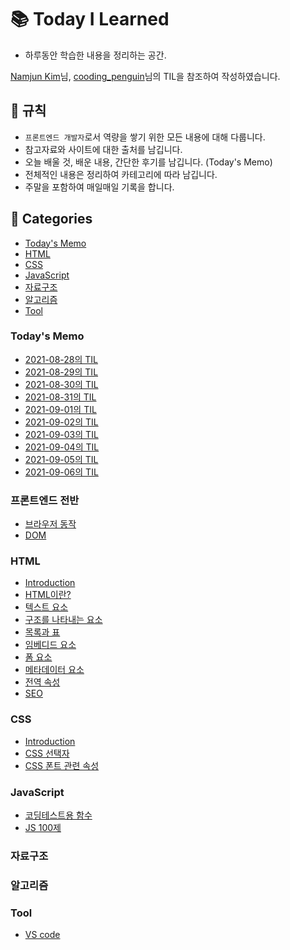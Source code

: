 # 📚 Today I Learned

- 하루동안 학습한 내용을 정리하는 공간.

[Namjun Kim](https://github.com/namjunemy/TIL)님, [cooding_penguin](https://www.instagram.com/cooding_penguin/)님의 TIL을 참조하여 작성하였습니다.

## 📢 규칙

- `프론트엔드 개발자`로서 역량을 쌓기 위한 모든 내용에 대해 다룹니다.
- 참고자료와 사이트에 대한 출처를 남깁니다.
- 오늘 배울 것, 배운 내용, 간단한 후기를 남깁니다. (Today's Memo)
- 전체적인 내용은 정리하여 카테고리에 따라 남깁니다.
- 주말을 포함하여 매일매일 기록을 합니다.

## 📁 Categories

- [Today's Memo](#todays-memo)
- [HTML](#html)
- [CSS](#css)
- [JavaScript](#javascript)
- [자료구조](#자료구조)
- [알고리즘](#알고리즘)
- [Tool](#tool)

### Today's Memo

- [2021-08-28의 TIL](Today's%20Memo/2021-08-28.md)
- [2021-08-29의 TIL](Today's%20Memo/2021-08-29.md)
- [2021-08-30의 TIL](Today's%20Memo/2021-08-30.md)
- [2021-08-31의 TIL](Today's%20Memo/2021-08-31.md)
- [2021-09-01의 TIL](Today's%20Memo/2021-09-01.md)
- [2021-09-02의 TIL](Today's%20Memo/2021-09-02.md)
- [2021-09-03의 TIL](Today's%20Memo/2021-09-03.md)
- [2021-09-04의 TIL](Today's%20Memo/2021-09-04.md)
- [2021-09-05의 TIL](Today's%20Memo/2021-09-05.md)
- [2021-09-06의 TIL](Today's%20Memo/2021-09-06.md)

### 프론트엔드 전반

- [브라우저 동작](FrontEnd/browser-rendering.md)
- [DOM](FrontEnd/DOM.md)

### HTML

- [Introduction](HTML/Introduction.md)
- [HTML이란?](HTML/what-is-html.md)
- [텍스트 요소](HTML/text-element.md)
- [구조를 나타내는 요소](HTML/structure-element.md)
- [목록과 표](HTML/list-and-table.md)
- [임베디드 요소](HTML/imbedded-element.md)
- [폼 요소](HTML/form-element.md)
- [메타데이터 요소](HTML/meta-element.md)
- [전역 속성](HTML/global-attributes.md)
- [SEO](HTML/SEO.md)

### CSS

- [Introduction](CSS/introduction.md)
- [CSS 선택자](CSS/selector.md)
- [CSS 폰트 관련 속성](CSS/font.md)

### JavaScript

- [코딩테스트용 함수](JavaScript/coding-test.md)
- [JS 100제](JavaScript/JS100.md)

### 자료구조

### 알고리즘

### Tool

- [VS code](Tool/vs-code.md)
